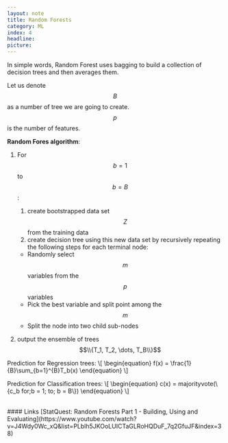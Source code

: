 ```yaml
---
layout: note
title: Random Forests
category: ML
index: 4
headline:
picture:
---
```


In simple words, Random Forest uses bagging to build a collection of decision trees and then averages them.

Let us denote $$B$$ as a number of tree we are going to create.
$$p$$ is the number of features.

__Random Fores algorithm__:

1. For $$b = 1$$ to $$b = B$$:
   1. create bootstrapped data set $$Z$$ from the training data
   2. create decision tree using this new data set by recursively repeating the following steps
   for each terminal node:
   - Randomly select $$m$$ variables from the $$p$$ variables
   - Pick the best variable and split point among the $$m$$
   - Split the node into two child sub-nodes
  
2. output the ensemble of trees $$\\{T_1, T_2, \dots, T_B\\}$$

Prediction for Regression trees:
\\[
\begin{equation}
f(x) = \frac{1}{B}\sum_{b=1}^{B}T_b(x)
\end{equation}
\\]

Prediction for Classification trees:
\\[
\begin{equation}
c(x) = majorityvote(\\{c_b for\;b = 1\; to\; b = B\\})
\end{equation}
\\]

<br>
#### Links
[StatQuest: Random Forests Part 1 - Building, Using and Evaluating](https://www.youtube.com/watch?v=J4Wdy0Wc_xQ&list=PLblh5JKOoLUICTaGLRoHQDuF_7q2GfuJF&index=38)
